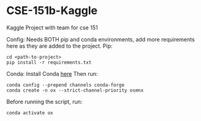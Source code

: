# CSE-151b-Kaggle
Kaggle Project with team for cse 151

Config:
Needs BOTH pip and conda environments, add more requirements here as they are added to the project.
Pip:
``` 
cd <path-to-project>
pip install -r requirements.txt 
```
Conda:
Install Conda [here](https://docs.conda.io/projects/conda/en/latest/user-guide/install/index.html)
Then run:
```
conda config --prepend channels conda-forge
conda create -n ox --strict-channel-priority osmnx
```
Before running the script, run:
```
conda activate ox
```
